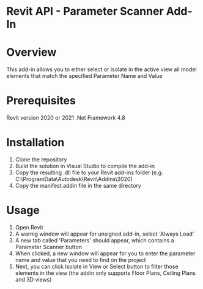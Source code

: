 # Revit API - Parameter Scanner Add-In

# Overview

This add-in allows you to either select or isolate in the active view all model elements that match the specified Parameter Name and Value

# Prerequisites

Revit version 2020 or 2021
.Net Framework 4.8

# Installation

1. Clone the repository
2. Build the solution in Visual Studio to compile the add-in
3. Copy the resulting .dll file to your Revit add-ins folder (e.g. C:\ProgramData\Autodesk\Revit\Addins\2020\)
4. Copy the manifest.addin file in the same directory

# Usage

1. Open Revit 
2. A warnig window will appear for unsigned add-in, select 'Always Load'
3. A new tab called 'Parameters' should appear, which contains a Parameter Scanner button
4. When clicked, a new window will appear for you to enter the parameter name and value that you need to find on the project
5. Next, you can click Isolate in View or Select button to filter those elements in the view (the addin only supports Floor Plans, Ceiling Plans and 3D views)